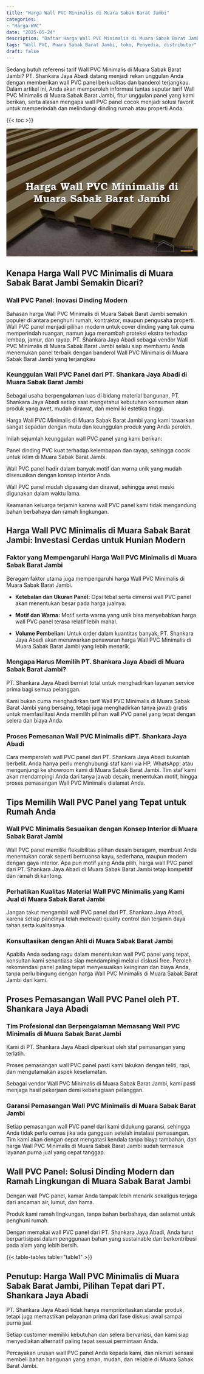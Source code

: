 ```yaml
---
title: "Harga Wall PVC Minimalis di Muara Sabak Barat Jambi"
categories: 
- "Harga-WVC"
date: "2025-05-24"
description: "Daftar Harga Wall PVC Minimalis di Muara Sabak Barat Jambi bagi rumah, perkantoran, serta gerai. Material unggulan, variasi motif, warna elegan, dengan jasa pemasangan dikerjakan oleh tim berpengalaman dan garansi resmi!|Servis penjualan Wall PVC Minimalis di Muara Sabak Barat Jambi untuk keperluan tempat tinggal, perkantoran, maupun ritel, dengan panel unggulan dan pemasangan oleh teknisi ahli dan jaminan resmi.|Pilihan Wall PVC Minimalis di Muara Sabak Barat Jambi yang terbukti untuk hunian, office, dan ritel, bersama produk unggulan dan instalasi dikerjakan oleh teknisi berpengalaman serta jaminan resmi.|Distribusi Wall PVC Minimalis di Muara Sabak Barat Jambi bagi rumah, office, serta toko, dengan produk berkualitas dan pemasangan ditangani oleh tim ahli, lengkap dengan kepastian resmi.}"
tags: "Wall PVC, Muara Sabak Barat Jambi, toko, Penyedia, distributor"
draft: false
---
```


Sedang butuh referensi tarif Wall PVC Minimalis di Muara Sabak Barat Jambi? PT. Shankara Jaya Abadi datang menjadi rekan unggulan Anda dengan memberikan wall PVC panel berkualitas dan banderol terjangkau. Dalam artikel ini, Anda akan memperoleh informasi tuntas seputar tarif Wall PVC Minimalis di Muara Sabak Barat Jambi, fitur unggulan panel yang kami berikan, serta alasan mengapa wall PVC panel cocok menjadi solusi favorit untuk memperindah dan melindungi dinding rumah atau properti Anda.

{{< toc >}}

![Harga Wall PVC Minimalis di Muara Sabak Barat Jambi](/images/Harga-WVC/Harga-Wall-PVC-Minimalis-di-Muara-Sabak-Barat-Jambi.png)


## Kenapa Harga Wall PVC Minimalis di Muara Sabak Barat Jambi Semakin Dicari?

### Wall PVC Panel: Inovasi Dinding Modern

Bahasan harga Wall PVC Minimalis di Muara Sabak Barat Jambi semakin populer di antara penghuni rumah, kontraktor, maupun pengusaha properti. Wall PVC panel menjadi pilihan modern untuk cover dinding yang tak cuma memperindah ruangan, namun juga menambah proteksi ekstra terhadap lembap, jamur, dan rayap. PT. Shankara Jaya Abadi sebagai vendor Wall PVC Minimalis di Muara Sabak Barat Jambi selalu siap membantu Anda menemukan panel terbaik dengan banderol Wall PVC Minimalis di Muara Sabak Barat Jambi yang terjangkau

### Keunggulan Wall PVC Panel dari PT. Shankara Jaya Abadi di Muara Sabak Barat Jambi

Sebagai usaha berpengalaman luas di bidang material bangunan, PT. Shankara Jaya Abadi setiap saat mengetahui kebutuhan konsumen akan produk yang awet, mudah dirawat, dan memiliki estetika tinggi.

Harga Wall PVC Minimalis di Muara Sabak Barat Jambi yang kami tawarkan sangat sepadan dengan mutu dan keunggulan produk yang Anda peroleh.

Inilah sejumlah keunggulan wall PVC panel yang kami berikan:

Panel dinding PVC kuat terhadap kelembapan dan rayap, sehingga cocok untuk iklim di Muara Sabak Barat Jambi.

Wall PVC panel hadir dalam banyak motif dan warna unik yang mudah disesuaikan dengan konsep interior Anda.

Wall PVC panel mudah dipasang dan dirawat, sehingga awet meski digunakan dalam waktu lama.

Keamanan keluarga terjamin karena wall PVC panel kami tidak mengandung bahan berbahaya dan ramah lingkungan.

## Harga Wall PVC Minimalis di Muara Sabak Barat Jambi: Investasi Cerdas untuk Hunian Modern

### Faktor yang Mempengaruhi Harga Wall PVC Minimalis di Muara Sabak Barat Jambi

Beragam faktor utama juga mempengaruhi harga Wall PVC Minimalis di Muara Sabak Barat Jambi.

- **Ketebalan dan Ukuran Panel:** Opsi tebal serta dimensi wall PVC panel akan menentukan besar pada harga jualnya.

- **Motif dan Warna:** Motif serta warna yang unik bisa menyebabkan harga wall PVC panel terasa relatif lebih mahal.

- **Volume Pembelian:** Untuk order dalam kuantitas banyak, PT. Shankara Jaya Abadi akan menawarkan penawaran harga Wall PVC Minimalis di Muara Sabak Barat Jambi yang lebih menarik.

### Mengapa Harus Memilih PT. Shankara Jaya Abadi di Muara Sabak Barat Jambi?

PT. Shankara Jaya Abadi berniat total untuk menghadirkan layanan service prima bagi semua pelanggan.

Kami bukan cuma menghadirkan tarif Wall PVC Minimalis di Muara Sabak Barat Jambi yang bersaing, tetapi juga menghadirkan tanya jawab gratis untuk memfasilitasi Anda memilih pilihan wall PVC panel yang tepat dengan selera dan biaya Anda.

### Proses Pemesanan Wall PVC Minimalis diPT. Shankara Jaya Abadi

Cara memperoleh wall PVC panel dari PT. Shankara Jaya Abadi bukanlah berbelit. Anda hanya perlu menghubungi staf kami via HP, WhatsApp, atau mengunjungi ke showroom kami di Muara Sabak Barat Jambi. Tim staf kami akan mendampingi Anda dari tanya jawab desain, menentukan motif, hingga proses pemasangan Wall PVC Minimalis dialamat Anda.

## Tips Memilih Wall PVC Panel yang Tepat untuk Rumah Anda

### Wall PVC Minimalis Sesuaikan dengan Konsep Interior di Muara Sabak Barat Jambi

Wall PVC panel memiliki fleksibilitas pilihan desain beragam, membuat Anda menentukan corak seperti bernuansa kayu, sederhana, maupun modern dengan gaya interior. Apa pun motif yang Anda pilih, harga wall PVC panel dari PT. Shankara Jaya Abadi di Muara Sabak Barat Jambi tetap kompetitif dan ramah di kantong.

### Perhatikan Kualitas Material Wall PVC Minimalis yang Kami Jual di Muara Sabak Barat Jambi

Jangan takut mengambil wall PVC panel dari PT. Shankara Jaya Abadi, karena setiap panelnya telah melewati quality control dan terjamin daya tahan serta kualitasnya.

### Konsultasikan dengan Ahli di Muara Sabak Barat Jambi

Apabila Anda sedang ragu dalam menentukan wall PVC panel yang tepat, konsultan kami senantiasa siap mendampingi melalui diskusi free. Peroleh rekomendasi panel paling tepat menyesuaikan keinginan dan biaya Anda, tanpa perlu bingung dengan harga Wall PVC Minimalis di Muara Sabak Barat Jambi dari kami.

## Proses Pemasangan Wall PVC Panel oleh PT. Shankara Jaya Abadi

### Tim Profesional dan Berpengalaman Memasang Wall PVC Minimalis di Muara Sabak Barat Jambi

Kami di PT. Shankara Jaya Abadi diperkuat oleh staf pemasangan yang terlatih.

Proses pemasangan wall PVC panel pasti kami lakukan dengan teliti, rapi, dan mengutamakan aspek keselamatan.

Sebagai vendor Wall PVC Minimalis di Muara Sabak Barat Jambi, kami pasti menjaga hasil pekerjaan demi kebahagiaan pelanggan.

### Garansi Pemasangan Wall PVC Minimalis di Muara Sabak Barat Jambi

Setiap pemasangan wall PVC panel dari kami didukung garansi, sehingga Anda tidak perlu cemas jika ada gangguan setelah instalasi pemasangan. Tim kami akan dengan cepat mengatasi kendala tanpa biaya tambahan, dan harga Wall PVC Minimalis di Muara Sabak Barat Jambi sudah termasuk layanan purna jual yang cepat tanggap.

## Wall PVC Panel: Solusi Dinding Modern dan Ramah Lingkungan di Muara Sabak Barat Jambi

Dengan wall PVC panel, kamar Anda tampak lebih menarik sekaligus terjaga dari ancaman air, lumut, dan hama.

Produk kami ramah lingkungan, tanpa bahan berbahaya, dan selamat untuk penghuni rumah.

Dengan memakai wall PVC panel dari PT. Shankara Jaya Abadi, Anda turut berpartisipasi dalam penggunaan bahan yang sustainable dan berkontribusi pada alam yang lebih bersih.

{{< table-tables table="table1" >}}

## Penutup: Harga Wall PVC Minimalis di Muara Sabak Barat Jambi, Pilihan Tepat dari PT. Shankara Jaya Abadi

PT. Shankara Jaya Abadi tidak hanya memprioritaskan standar produk, tetapi juga memastikan pelayanan prima dari fase diskusi awal sampai purna jual.

Setiap customer memiliki kebutuhan dan selera bervariasi, dan kami siap menyediakan alternatif paling tepat sesuai permintaan Anda.

Percayakan urusan wall PVC panel Anda kepada kami, dan nikmati sensasi membeli bahan bangunan yang aman, mudah, dan reliable di Muara Sabak Barat Jambi.